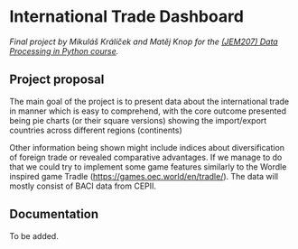 # International Trade Dashboard

*Final project by *Mikuláš Králíček* and *Matěj Knop* for the [(JEM207) Data Processing in Python course](https://github.com/iesfsv/Data-Processing-in-Python/).*

## Project proposal
The main goal of the project is to present data about the international trade in manner which is easy to comprehend, with the core outcome presented being pie charts (or their square versions) showing the import/export countries across different regions (continents)

Other information being shown might include indices about diversification of foreign trade or revealed comparative advantages. If we manage to do that we could try to implement some game features similarly to the Wordle inspired game Tradle (https://games.oec.world/en/tradle/). The data will mostly consist of BACI data from CEPII.

## Documentation
To be added.
